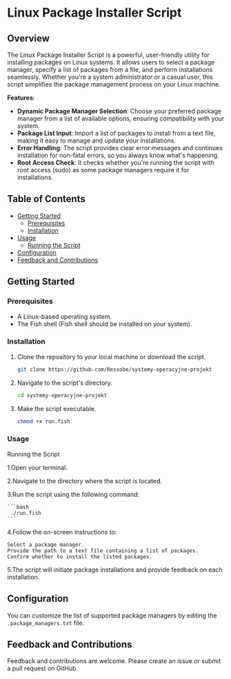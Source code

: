 # Linux Package Installer Script

## Overview

The Linux Package Installer Script is a powerful, user-friendly utility for installing packages on Linux systems. It allows users to select a package manager, specify a list of packages from a file, and perform installations seamlessly. Whether you're a system administrator or a casual user, this script simplifies the package management process on your Linux machine.

**Features**:

- **Dynamic Package Manager Selection**: Choose your preferred package manager from a list of available options, ensuring compatibility with your system.
- **Package List Input**: Import a list of packages to install from a text file, making it easy to manage and update your installations.
- **Error Handling**: The script provides clear error messages and continues installation for non-fatal errors, so you always know what's happening.
- **Root Access Check**: It checks whether you're running the script with root access (sudo) as some package managers require it for installations.

## Table of Contents

- [Getting Started](#getting-started)
  - [Prerequisites](#prerequisites)
  - [Installation](#installation)
- [Usage](#usage)
  - [Running the Script](#running-the-script)
- [Configuration](#configuration)
- [Feedback and Contributions](#feedback-and-contributions)

## Getting Started

### Prerequisites

- A Linux-based operating system.
- The Fish shell (Fish shell should be installed on your system).

### Installation

1. Clone the repository to your local machine or download the script.

   ```bash
   git clone https://github.com/Ressobe/systemy-operacyjne-projekt
   ```

2. Navigate to the script's directory.

   ```bash
   cd systemy-operacyjne-projekt
   ```

3. Make the script executable.

   ```bash
   chmod +x run.fish
   ```

### Usage

Running the Script

1.Open your terminal.

2.Navigate to the directory where the script is located.

3.Run the script using the following command:

    ```bash
     ./run.fish
    ```

4.Follow the on-screen instructions to:

    Select a package manager.
    Provide the path to a text file containing a list of packages.
    Confirm whether to install the listed packages.

5.The script will initiate package installations and provide feedback on each installation.

## Configuration

You can customize the list of supported package managers by editing the `.package_managers.txt` file.

## Feedback and Contributions

Feedback and contributions are welcome. Please create an issue or submit a pull request on GitHub.
